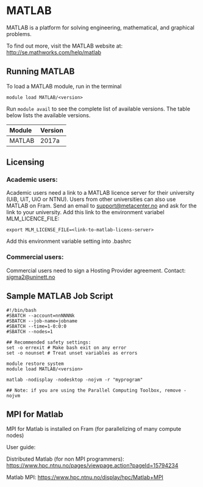 # MATLAB

MATLAB is a platform for solving engineering, mathematical, and graphical problems.

To find out more, visit the MATLAB website at: http://se.mathworks.com/help/matlab

## Running MATLAB

To load a MATLAB module, run in the terminal

    module load MATLAB/<version>

Run `module avail` to see the complete list of available versions. The table below lists the
available versions.


| Module     | Version     |
| :------------- | :------------- |
| MATLAB |2017a|

## Licensing
### Academic users:
Academic users need a link to a MATLAB licence server for their university (UiB, UiT, UiO or NTNU).
Users from other universities can also use MATLAB on Fram.
Send an email to support@metacenter.no and ask for the link to your university.
Add this link to the environment variabel MLM_LICENCE_FILE:

    export MLM_LICENSE_FILE=<link-to-matlab-licens-server>

Add this environment variable setting into .bashrc

### Commercial users:
Commercial users need to sign a Hosting Provider agreement. Contact: sigma2@uninett.no

## Sample MATLAB Job Script
```
#!/bin/bash
#SBATCH --account=nnNNNNk
#SBATCH --job-name=jobname
#SBATCH --time=1-0:0:0
#SBATCH --nodes=1

## Recommended safety settings:
set -o errexit # Make bash exit on any error
set -o nounset # Treat unset variables as errors

module restore system
module load MATLAB/<version>

matlab -nodisplay -nodesktop -nojvm -r "myprogram"

## Note: if you are using the Parallel Computing Toolbox, remove -nojvm

```

## MPI for Matlab
MPI for Matlab is installed on Fram (for parallelizing of many compute nodes)

User guide:

Distributed Matlab (for non MPI programmers): https://www.hpc.ntnu.no/pages/viewpage.action?pageId=15794234

Matlab MPI: https://www.hpc.ntnu.no/display/hpc/Matlab+MPI

